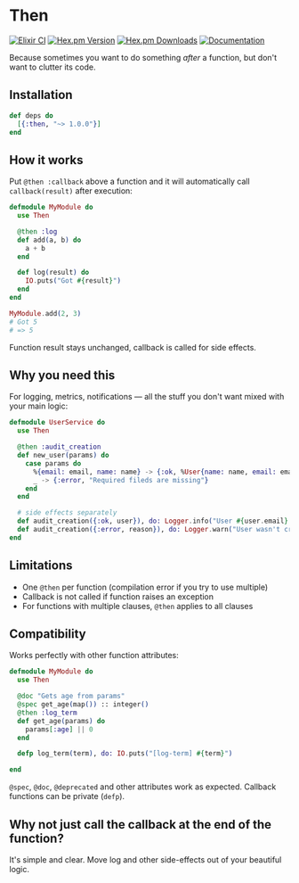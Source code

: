 # Then

[![Elixir CI](https://github.com/bardoor/then/actions/workflows/elixir.yml/badge.svg)](https://github.com/bardoor/then/actions/workflows/elixir.yml)
[![Hex.pm Version](https://img.shields.io/hexpm/v/then.svg)](https://hex.pm/packages/then)
[![Hex.pm Downloads](https://img.shields.io/hexpm/dt/then.svg)](https://hex.pm/packages/then)
[![Documentation](https://img.shields.io/badge/docs-hexdocs-blue.svg)](https://hexdocs.pm/then)

Because sometimes you want to do something *after* a function, but don't want to clutter its code.

## Installation

```elixir
def deps do
  [{:then, "~> 1.0.0"}]
end
```

## How it works

Put `@then :callback` above a function and it will automatically call `callback(result)` after execution:

```elixir
defmodule MyModule do
  use Then

  @then :log
  def add(a, b) do
    a + b
  end

  def log(result) do
    IO.puts("Got #{result}")
  end
end

MyModule.add(2, 3)
# Got 5
# => 5
```

Function result stays unchanged, callback is called for side effects.

## Why you need this

For logging, metrics, notifications — all the stuff you don't want mixed with your main logic:

```elixir
defmodule UserService do
  use Then

  @then :audit_creation
  def new_user(params) do
    case params do
      %{email: email, name: name} -> {:ok, %User{name: name, email: email}}
      _ -> {:error, "Required fileds are missing"}
    end
  end

  # side effects separately
  def audit_creation({:ok, user}), do: Logger.info("User #{user.email} created")
  def audit_creation({:error, reason}), do: Logger.warn("User wasn't created. #{reason}")
end
```

## Limitations

- One `@then` per function (compilation error if you try to use multiple)
- Callback is not called if function raises an exception
- For functions with multiple clauses, `@then` applies to all clauses

## Compatibility

Works perfectly with other function attributes:

```elixir
defmodule MyModule do
  use Then

  @doc "Gets age from params"
  @spec get_age(map()) :: integer()
  @then :log_term
  def get_age(params) do
    params[:age] || 0
  end

  defp log_term(term), do: IO.puts("[log-term] #{term}")

end
```

`@spec`, `@doc`, `@deprecated` and other attributes work as expected. Callback functions can be private (`defp`).

## Why not just call the callback at the end of the function?

It's simple and clear. Move log and other side-effects out of your beautiful logic.
